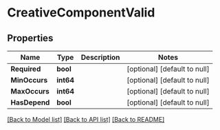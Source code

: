 # CreativeComponentValid

## Properties
Name | Type | Description | Notes
------------ | ------------- | ------------- | -------------
**Required** | **bool** |  | [optional] [default to null]
**MinOccurs** | **int64** |  | [optional] [default to null]
**MaxOccurs** | **int64** |  | [optional] [default to null]
**HasDepend** | **bool** |  | [optional] [default to null]

[[Back to Model list]](../README.md#documentation-for-models) [[Back to API list]](../README.md#documentation-for-api-endpoints) [[Back to README]](../README.md)


